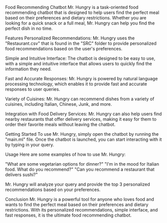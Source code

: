 Food Recommending Chatbot
Mr. Hungry is a task-oriented food recommending chatbot that is designed to help users find the perfect meal based on their preferences and dietary restrictions. Whether you are looking for a quick snack or a full meal, Mr. Hungry can help you find the perfect dish in no time.

Features
Personalized Recommendations: Mr. Hungry uses the "Restaurant.csv" that is found in the "SRC" folder to provide personalized food recommendations based on the user's preferences.

Simple and Intuitive Interface: The chatbot is designed to be easy to use, with a simple and intuitive interface that allows users to quickly find the information they need.

Fast and Accurate Responses: Mr. Hungry is powered by natural language processing technology, which enables it to provide fast and accurate responses to user queries.

Variety of Cuisines: Mr. Hungry can recommend dishes from a variety of cuisines, including Italian, Chinese, Junk, and more.

Integration with Food Delivery Services: Mr. Hungry can also help users find nearby restaurants that offer delivery services, making it easy for them to order their favorite meals without leaving the chatbot.

Getting Started
To use Mr. Hungry, simply open the chatbot by running the "main.ml" file. Once the chatbot is launched, you can start interacting with it by typing in your query.

Usage
Here are some examples of how to use Mr. Hungry:

"What are some vegetarian options for dinner?" "I'm in the mood for Italian food. What do you recommend?" "Can you recommend a restaurant that delivers sushi?"

Mr. Hungry will analyze your query and provide the top 3 personalized recommendations based on your preferences.

Conclusion
Mr. Hungry is a powerful tool for anyone who loves food and wants to find the perfect meal based on their preferences and dietary restrictions. With its personalized recommendations, simple interface, and fast responses, it is the ultimate food recommending chatbot.
